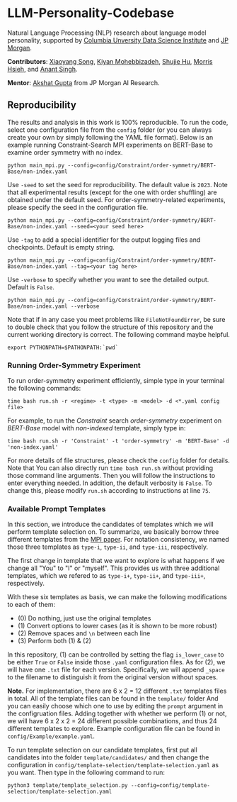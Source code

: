 # LLM-Personality-Codebase

Natural Language Processing (NLP) research about language model personality, supported by [Columbia Unversity Data Science Institute](https://datascience.columbia.edu/) and [JP Morgan](https://www.jpmorgan.com/global).

**Contributors**: [Xiaoyang Song](https://github.com/Xiaoyang-Song), [Kiyan Mohebbizadeh](https://github.com/kmohebbizadeh), [Shujie Hu](https://github.com/tracyhsj), [Morris Hsieh](https://github.com/MorrisHsieh3059), and [Anant Singh](https://github.com/95anantsingh).

**Mentor**: [Akshat Gupta](https://scholar.google.com/citations?user=v80j6o0AAAAJ&hl=en) from JP Morgan AI Research.

## Reproducibility

The results and analysis in this work is 100% reproducible. To run the code, select one configuration file from the `config` folder (or you can always create your own by simply following the YAML file format). Below is an example running Constraint-Search MPI experiments on BERT-Base to examine order symmetry with no index.

```
python main_mpi.py --config=config/Constraint/order-symmetry/BERT-Base/non-index.yaml
```

Use `-seed` to set the seed for reproducibility. The default value is `2023`. Note that all experimental results (except for the one with order shuffling) are obtained under the default seed. For order-symmetry-related experiments, please specify the seed in the configuration file.

```
python main_mpi.py --config=config/Constraint/order-symmetry/BERT-Base/non-index.yaml --seed=<your seed here>
```

Use `-tag` to add a special identifier for the output logging files and checkpoints. Default is empty string.

```
python main_mpi.py --config=config/Constraint/order-symmetry/BERT-Base/non-index.yaml --tag=<your tag here>
```

Use `-verbose` to specify whether you want to see the detailed output. Default is `False`.

```
python main_mpi.py --config=config/Constraint/order-symmetry/BERT-Base/non-index.yaml --verbose
```

Note that if in any case you meet problems like `FileNotFoundError`, be sure to double check that you follow the structure of this repository and the current working directory is correct. The following command maybe helpful.

```
export PYTHONPATH=$PATHONPATH:`pwd`
```

### Running Order-Symmetry Experiment

To run order-symmetry experiment efficiently, simple type in your terminal the following commands:

```
time bash run.sh -r <regime> -t <type> -m <model> -d <*.yaml config file>
```

For example, to run the _Constraint_ search _order-symmetry_ experiment on _BERT-Base_ model with _non-indexed_ template, simply type in:

```
time bash run.sh -r 'Constraint' -t 'order-symmetry' -m 'BERT-Base' -d 'non-index.yaml'
```

For more details of file structures, please check the `config` folder for details. Note that You can also directly run `time bash run.sh` without providing those command line arguments. Then you will follow the instructions to enter everything needed. In addition, the default verbosity is `False`. To change this, please modify `run.sh` according to instructions at line `75`.

### Available Prompt Templates

In this section, we introduce the candidates of templates which we will perform template selection on. To summarize, we basically borrow three different templates from the [MPI paper](https://arxiv.org/abs/2206.07550). For notation consistency, we named those three templates as `type-i`, `type-ii`, and `type-iii`, respectively.

The first change in template that we want to explore is what happens if we change all "You" to "I" or "myself". This provides us with three additional templates, which we refered to as `type-i+`, `type-ii+`, and `type-iii+`, respectively.

With these six templates as basis, we can make the following modifications to each of them:

- (0) Do nothing, just use the original templates
- (1) Convert options to lower cases (as it is shown to be more robust)
- (2) Remove spaces and `\n` between each line
- (3) Perform both (1) & (2)

In this repository, (1) can be controlled by setting the flag `is_lower_case` to be either `True` or `False` inside those `.yaml` configuration files. As for (2), we will have one `.txt` file for each version. Specifically, we will append `_space` to the filename to distinguish it from the original version without spaces.

**Note.** For implementation, there are 6 x 2 = 12 different `.txt` templates files in total. All of the template files can be found in the `template/` folder And you can easily choose which one to use by editing the `prompt` argument in the configruation files. Adding together with whether we perform (1) or not, we will have 6 x 2 x 2 = 24 different possible combinations, and thus 24 different templates to explore. Example configuration file can be found in `config/Example/example.yaml`.

To run template selection on our candidate templates, first put all candidates into the folder `template/candidates/` and then change the configuration in `config/template-selection/template-selection.yaml` as you want. Then type in the following command to run:

```
python3 template/template_selection.py --config=config/template-selection/template-selection.yaml
```
